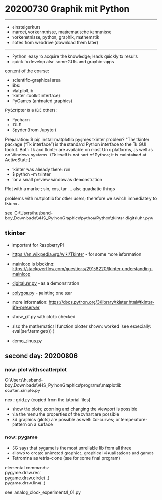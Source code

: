 # 20200730 Graphik mit Python
----------------
- einsteigerkurs
- marcel, vorkenntnisse, mathematische kenntnisse
- vorkenntnisse, python, graphik, mathematik
- notes from webdrive (download them later)
----------------
- Python: easy to acquire the knowledge; leads quickly to results
- quick to develop also some GUIs and graphic-apps

content of the course:
- scientific-graphical area
- libs:
 - MatplotLib
 - tkinter (toolkit interface)
 - PyGames (animated graphics)

PyScripter is a IDE
others:
- Pycharm
- IDLE
- Spyder (from Jupyter)


Preparation:
$ pip install matplotlib pygmes
 tkinter problem?
 "The tkinter package (“Tk interface”) is the standard Python interface to the Tk GUI toolkit. Both Tk and tkinter are available on most Unix platforms, as well as on Windows systems. (Tk itself is not part of Python; it is maintained at ActiveState.)"
- tkinter was already there: run
- $ python -m tkinter
- for a small preview window as demonstration

Plot with a marker; sin, cos, tan ... also quadratic things


problems with matplotlib for other users; therefore we switch immediately to tkinter:

see: C:\Users\husband-boy\Downloads\VHS_PythonGraphics\python\Python\tkinter
digitaluhr.pyw

tkinter
-------

- important for RaspberryPI
- https://en.wikipedia.org/wiki/Tkinter - for some more information
- mainloop is blocking: https://stackoverflow.com/questions/29158220/tkinter-understanding-mainloop
- [digitaluhr.py](C:/Users/husband-boy/Downloads/VHS_PythonGraphics/programs/tkinter/digitaluhr.py) - as a demonstration
- [polygon.py](C:/Users/husband-boy/Downloads/VHS_PythonGraphics/programs/tkinter/polygon.py) - painting one star
- more information: https://docs.python.org/3/library/tkinter.html#tkinter-life-preserver

- show_gif.py with clokc checked
- also the mathematical function plotter shown: worked (see especially: eval(self.term.get()) )
- demo_sinus.py

## second day: 20200806

###  now: plot with scatterplot
C:\Users\husband-boy\Downloads\VHS_PythonGraphics\programs\matplotlib
scatter_simple.py

next: grid.py (copied from the tutorial files)
- show the plots; zooming and changing the viewport is possible
-  via the menu the properties of the cvhart are possible
- 3d graphics (plots) are possible as well: 3d-curves; or temperature-pattern on a surface

### now: pygame

- SG says that pygame is the most unreliable lib from all three
- allows to create animated graphics, graphical visualisations and games
- Tetromina as tetris-clone (see for some final program)

elemental commands:  
pygyme.draw.rect  
pygame.draw.circle(..)  
pygame.draw.line(..)

see: analog_clock_experimental_01.py

